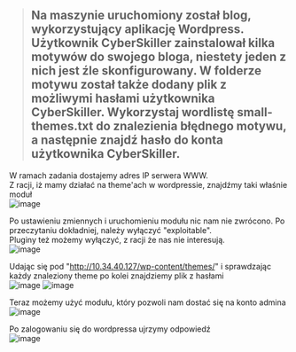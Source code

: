 > ##  Na maszynie uruchomiony został blog, wykorzystujący aplikację Wordpress. Użytkownik CyberSkiller zainstalował kilka motywów do swojego bloga, niestety jeden z nich jest źle skonfigurowany. W folderze motywu został także dodany plik z możliwymi hasłami użytkownika CyberSkiller. Wykorzystaj wordlistę small-themes.txt do znalezienia błędnego motywu, a następnie znajdź hasło do konta użytkownika CyberSkiller.
 
W ramach zadania dostajemy adres IP serwera WWW.  
Z racji, iż mamy działać na theme'ach w wordpressie, znajdźmy taki właśnie moduł  
![image](https://github.com/s24306/Cyberskiller/assets/91730770/b660a028-c13c-47bd-9071-d86fa42e6323)

Po ustawieniu zmiennych i uruchomieniu modułu nic nam nie zwrócono. Po przeczytaniu dokładniej, należy wyłączyć "exploitable".  
Pluginy też możemy wyłączyć, z racji że nas nie interesują.  
![image](https://github.com/s24306/Cyberskiller/assets/91730770/608376ed-868f-48f8-b21a-76128a6d4bdb)

Udając się pod "http://10.34.40.127/wp-content/themes/" i sprawdzając każdy znaleziony theme po kolei znajdziemy plik z hasłami  
![image](https://github.com/s24306/Cyberskiller/assets/91730770/345046df-e2d8-40dd-93f1-6609ed12520b)
![image](https://github.com/s24306/Cyberskiller/assets/91730770/f0f2d0bf-fd18-4d7a-bd92-3752e857e67b)

Teraz możemy użyć modułu, który pozwoli nam dostać się na konto admina  
![image](https://github.com/s24306/Cyberskiller/assets/91730770/d66b7755-cb02-4844-93ab-c5ef77c7c805)

Po zalogowaniu się do wordpressa ujrzymy odpowiedź  
![image](https://github.com/s24306/Cyberskiller/assets/91730770/24c13d9d-4603-4c92-8dd4-c10a37db4003)
